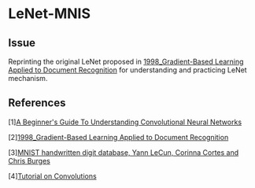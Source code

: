 # __LeNet-MNIS__
## __Issue__
Reprinting the original LeNet proposed in [1998_Gradient-Based Learning Applied to Document Recognition](http://yann.lecun.com/exdb/publis/pdf/lecun-01a.pdf) for understanding and practicing LeNet mechanism.
## __References__
[1][A Beginner's Guide To Understanding Convolutional Neural Networks](https://adeshpande3.github.io/adeshpande3.github.io/A-Beginner's-Guide-To-Understanding-Convolutional-Neural-Networks/)

[2][1998_Gradient-Based Learning Applied to Document Recognition](http://yann.lecun.com/exdb/publis/pdf/lecun-01a.pdf)

[3][MNIST handwritten digit database, Yann LeCun, Corinna Cortes and Chris Burges](http://yann.lecun.com/exdb/mnist/)

[4][Tutorial on Convolutions](http://torch.ch/torch3/matos/convolutions.pdf)
